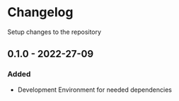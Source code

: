 # Changelog

Setup changes to the repository

## 0.1.0 - 2022-27-09
### Added
- Development Environment for needed dependencies